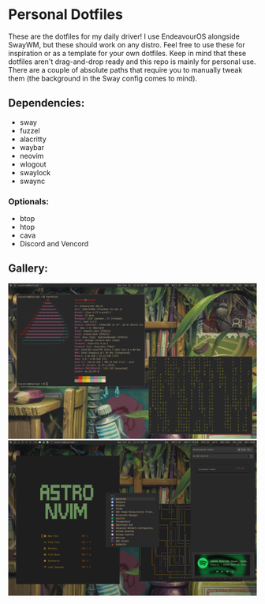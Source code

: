 # Personal Dotfiles

These are the dotfiles for my daily driver! I use EndeavourOS alongside SwayWM, but these should work on any distro. Feel free to use these for inspiration or as a template for your own dotfiles.
Keep in mind that these dotfiles aren't drag-and-drop ready and this repo is mainly for personal use. There are a couple of absolute paths that require you to manually tweak them (the background in the Sway config comes to mind).

## Dependencies:
- sway
- fuzzel
- alacritty
- waybar
- neovim
- wlogout
- swaylock
- swaync
### Optionals:
- btop
- htop
- cava
- Discord and Vencord

## Gallery:
![A Sway desktop screenshot, featuring fastfetch and cmatrix.](.assets/102225_231410.png)
![Another Sway desktop screenshot, this time featuring SwayNC, Fuzzel, and AstroNvim.](.assets/102225_231750.png)
